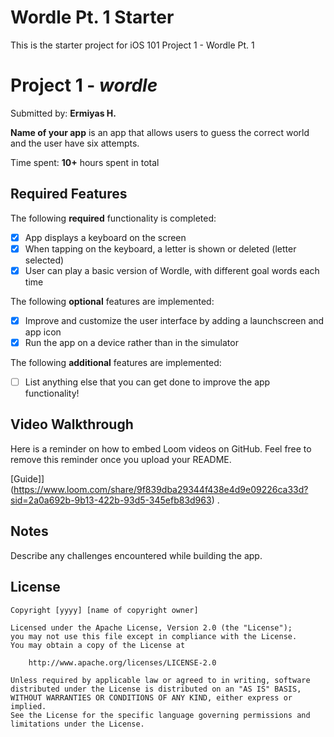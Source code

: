 # Wordle Pt. 1 Starter

This is the starter project for iOS 101 Project 1 - Wordle Pt. 1

# Project 1 - *wordle*

Submitted by: **Ermiyas H.**

**Name of your app** is an app that allows users to guess the correct world and the user have six attempts.

Time spent: **10+** hours spent in total

## Required Features

The following **required** functionality is completed:

- [x] App displays a keyboard on the screen
- [x] When tapping on the keyboard, a letter is shown or deleted (letter selected)
- [x] User can play a basic version of Wordle, with different goal words each time

The following **optional** features are implemented:

- [x] Improve and customize the user interface by adding a launchscreen and app icon
- [x] Run the app on a device rather than in the simulator

The following **additional** features are implemented:

- [ ] List anything else that you can get done to improve the app functionality!

## Video Walkthrough

Here is a reminder on how to embed Loom videos on GitHub. Feel free to remove this reminder once you upload your README. 

[Guide]](https://www.loom.com/share/9f839dba29344f438e4d9e09226ca33d?sid=2a0a692b-9b13-422b-93d5-345efb83d963) .


## Notes

Describe any challenges encountered while building the app.

## License

    Copyright [yyyy] [name of copyright owner]

    Licensed under the Apache License, Version 2.0 (the "License");
    you may not use this file except in compliance with the License.
    You may obtain a copy of the License at

        http://www.apache.org/licenses/LICENSE-2.0

    Unless required by applicable law or agreed to in writing, software
    distributed under the License is distributed on an "AS IS" BASIS,
    WITHOUT WARRANTIES OR CONDITIONS OF ANY KIND, either express or implied.
    See the License for the specific language governing permissions and
    limitations under the License.

